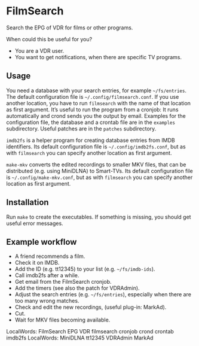 # FilmSearch
Search the EPG of VDR for films or other programs.

When could this be useful for you?
- You are a VDR user.
- You want to get notifications, when there are specific TV programs.

## Usage
You need a database with your search entries, for example `~/fs/entries`. The
default configuration file is `~/.config/filmsearch.conf`. If you use another
location, you have to run `filmsearch` with the name of that location as first
argument. It’s useful to run the program from a cronjob: It runs
automatically and crond sends you the output by email.
Examples for the configuration file, the database and a crontab file are in
the `examples` subdirectory. Useful patches are in the `patches` subdirectory.

`imdb2fs` is a helper program for creating database entries from IMDB
identifiers. Its default configuration file is `~/.config/imdb2fs.conf`, but
as with `filmsearch` you can specify another location as first argument.

`make-mkv` converts the edited recordings to smaller MKV files, that can be
distributed (e.g. using MiniDLNA) to Smart-TVs. Its default configuration file
is `~/.config/make-mkv.conf`, but as with `filmsearch` you can specify
another location as first argument.

## Installation
Run `make` to create the executables. If something is missing, you should get
useful error messages.

## Example workflow
- A friend recommends a film.
- Check it on IMDB.
- Add the ID (e.g. tt12345) to your list (e.g. `~/fs/imdb-ids`).
- Call imdb2fs after a while.
- Get email from the FilmSearch cronjob.
- Add the timers (see also the patch for VDRAdmin).
- Adjust the search entries (e.g. `~/fs/entries`), especially when there are too
  many wrong matches.
- Check and edit the new recordings,  (useful plug-in: MarkAd).
- Cut.
- Wait for MKV files becoming available.

LocalWords:  FilmSearch EPG VDR filmsearch cronjob crond crontab imdb2fs
LocalWords:  MiniDLNA tt12345 VDRAdmin MarkAd
